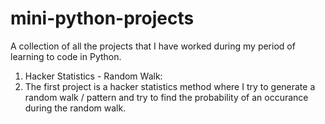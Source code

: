 # mini-python-projects
A collection of all the projects that I have worked during my period of learning to code in Python. 

1. Hacker Statistics - Random Walk:
2. The first project is a hacker statistics method where I try to generate a random walk / pattern and try to find the probability of an occurance during the random walk. 
